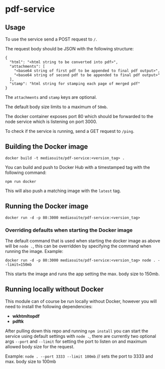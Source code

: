 # pdf-service

## Usage

To use the service send a POST request to `/`.

The request body should be JSON with the following structure:
```
{
  "html": "<html string to be converted into pdf>",
  "attachments": [
    "<base64 string of first pdf to be appended to final pdf output>",
    "<base64 string of second pdf to be appended to final pdf output>"
  ],
  "stamp": "html string for stamping each page of merged pdf"
}
```
The `attachments` and `stamp` keys are optional.

The default body size limits to a maximum of `50mb`.

The docker container exposes port 80 which should be forwarded to the node service which is listening on port 3000.

To check if the service is running, send a GET request to `/ping`.

## Building the Docker image

`docker build -t mediasuite/pdf-service:<version_tag> .`

You can build and push to Docker Hub with a timestamped tag with the following command:

`npm run docker`

This will also push a matching image with the `latest` tag.

## Running the Docker image

`docker run -d -p 80:3000 mediasuite/pdf-service:<version_tag>`

### Overriding defaults when starting the Docker image

The default command that is used when starting the docker image as above will be `node .`, this can be overridden by specifying the command when running the image. Example:

`docker run -d -p 80:3000 mediasuite/pdf-service:<version_tag> node . --limit=150mb`

This starts the image and runs the app setting the max. body size to 150mb.

## Running locally without Docker

This module can of course be run locally without Docker, however you will need to install the following dependencies:

 - **wkhtmltopdf**
 - **pdftk**

After pulling down this repo and running `npm install` you can start the service using default settings with `node .`, there are currently two optional args `--port` and `--limit` for setting the port to listen on and maximum allowed body size for the request.

Example: `node . --port 3333 --limit 100mb` // sets the port to 3333 and max. body size to 100mb

